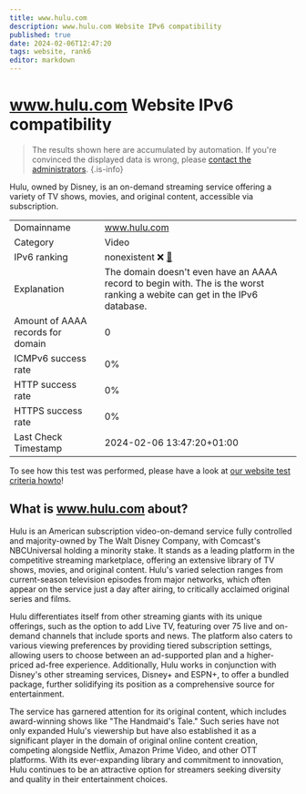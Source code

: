 ```yaml
---
title: www.hulu.com
description: www.hulu.com Website IPv6 compatibility
published: true
date: 2024-02-06T12:47:20
tags: website, rank6
editor: markdown
---
```


# www.hulu.com Website IPv6 compatibility

> The results shown here are accumulated by automation. If you're convinced the displayed data is wrong, please [contact the administrators](/howto/chat). 
{.is-info}

Hulu, owned by Disney, is an on-demand streaming service offering a variety of TV shows, movies, and original content, accessible via subscription.


|   |   |
| - | - |
| Domainname | www.hulu.com
| Category | Video |
| IPv6 ranking | nonexistent :x: [🔗](/howto/ranking) |
| Explanation | The domain doesn't even have an AAAA record to begin with. The is the worst ranking a webite can get in the IPv6 database. |
| Amount of AAAA records for domain | 0 |
| ICMPv6 success rate | 0%|
| HTTP success rate | 0% |
| HTTPS success rate | 0% |
| Last Check Timestamp | 2024-02-06 13:47:20+01:00 |

To see how this test was performed, please have a look at [our website test criteria howto](/howto/testcriteria/website)!


## What is www.hulu.com about?
Hulu is an American subscription video-on-demand service fully controlled and majority-owned by The Walt Disney Company, with Comcast's NBCUniversal holding a minority stake. It stands as a leading platform in the competitive streaming marketplace, offering an extensive library of TV shows, movies, and original content. Hulu's varied selection ranges from current-season television episodes from major networks, which often appear on the service just a day after airing, to critically acclaimed original series and films. 

Hulu differentiates itself from other streaming giants with its unique offerings, such as the option to add Live TV, featuring over 75 live and on-demand channels that include sports and news. The platform also caters to various viewing preferences by providing tiered subscription settings, allowing users to choose between an ad-supported plan and a higher-priced ad-free experience. Additionally, Hulu works in conjunction with Disney's other streaming services, Disney+ and ESPN+, to offer a bundled package, further solidifying its position as a comprehensive source for entertainment. 

The service has garnered attention for its original content, which includes award-winning shows like "The Handmaid's Tale." Such series have not only expanded Hulu's viewership but have also established it as a significant player in the domain of original online content creation, competing alongside Netflix, Amazon Prime Video, and other OTT platforms. With its ever-expanding library and commitment to innovation, Hulu continues to be an attractive option for streamers seeking diversity and quality in their entertainment choices.


